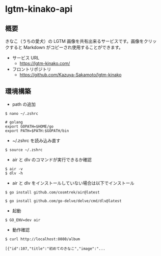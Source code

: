 # lgtm-kinako-api

## 概要

きなこ（うちの愛犬）の LGTM 画像を共有出来るサービスです。画像をクリックすると Markdown がコピーされ使用することができます。

- サービス URL
  - https://lgtm-kinako.com/
- フロントリポジトリ
  - https://github.com/Kazuya-Sakamoto/lgtm-kinako

## 環境構築

- path の追加

```
$ nano ~/.zshrc
```

```
# golang
export GOPATH=$HOME/go
export PATH=$PATH:$GOPATH/bin
```

- ~/.zshrc を読み込み直す

```
$ source ~/.zshrc
```

- air と dlv のコマンドが実行できるか確認

```
$ air -v
$ dlv -h
```

- air と dlv をインストールしていない場合は以下でインストール

```
$ go install github.com/cosmtrek/air@latest
```

```
$ go install github.com/go-delve/delve/cmd/dlv@latest
```

- 起動

```
$ GO_ENV=dev air
```

- 動作確認

```
$ curl http://localhost:8080/album

[{"id":107,"title":"初めてのきなこ","image":"...
```

